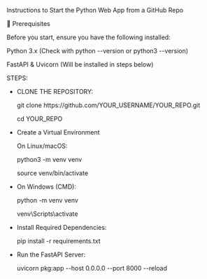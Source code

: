 <p>Instructions to Start the Python Web App from a GitHub Repo</p>
<p>📌 Prerequisites</p>
<p>Before you start, ensure you have the following installed:</p>

<p>Python 3.x (Check with python --version or python3 --version)</p>
<p>FastAPI & Uvicorn (Will be installed in steps below)</p>

STEPS:
<ul>
<li>CLONE THE REPOSITORY:</li>
  <p>git clone https://github.com/YOUR_USERNAME/YOUR_REPO.git</p>
  <p>cd YOUR_REPO</p>

<li>Create a Virtual Environment
  <p>On Linux/macOS: </p>
  <p>python3 -m venv venv</p>
  <p>source venv/bin/activate</p> </li>

  <li>On Windows (CMD):
  <p>python -m venv venv</p>
 <p> venv\Scripts\activate</p></li>

<li>Install Required Dependencies:
  <p></p> pip install -r requirements.txt</p></li>

<li>Run the FastAPI Server:
  <p>uvicorn pkg:app --host 0.0.0.0 --port 8000 --reload</p></li>
</ul>
   

